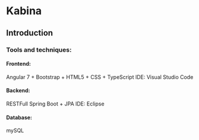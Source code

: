 # Kabina

## Introduction
### Tools and techniques:
#### Frontend: 
Angular 7 + Bootstrap + HTML5 + CSS + TypeScript 
IDE: Visual Studio Code
#### Backend: 
RESTFull Spring Boot + JPA 
IDE: Eclipse
#### Database: 
mySQL
